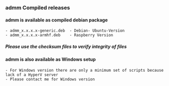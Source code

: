 ### admm Compiled releases

#### admm is available as compiled debian package

    - admm_x.x.x.x-generic.deb	- Debian- Ubuntu-Version
    - admm_x.x.x.x-armhf.deb	- Raspberry Version

#####     Please use the checksum files to verify integrity of files

#### admm is also available as Windows setup

    - For Windows version there are only a minimum set of scripts because lack of a HyperV server
    - Please contact me for Windows version
